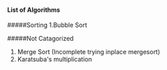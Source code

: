 #### List of Algorithms 
#####Sorting
    1.Bubble Sort
  
#####Not Catagorized
1. Merge Sort  (Incomplete trying inplace mergesort) 
2. Karatsuba's multiplication 
